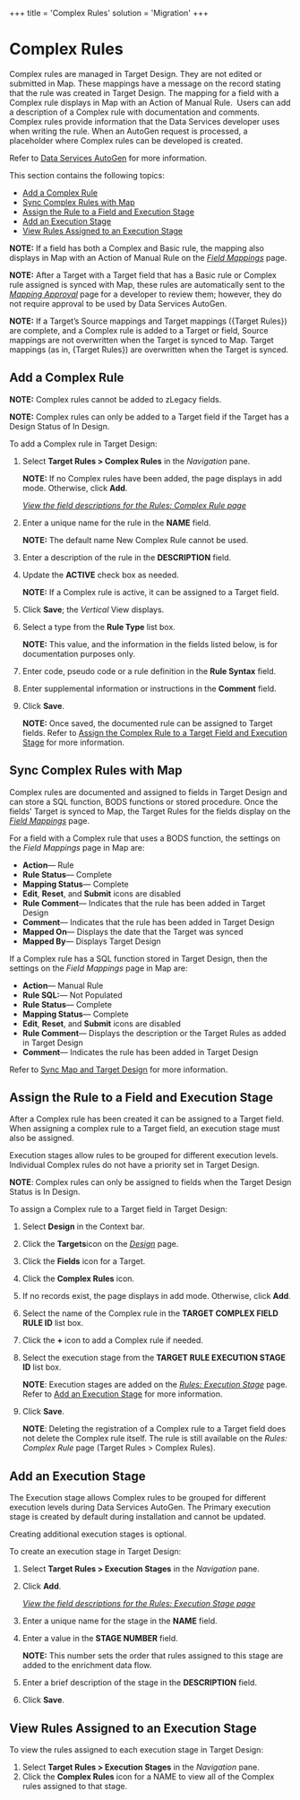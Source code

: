 +++
title = 'Complex Rules'
solution = 'Migration'
+++

# Complex Rules

Complex rules are managed in Target Design. They are not edited or
submitted in Map. These mappings have a message on the record stating
that the rule was created in Target Design. The mapping for a field with
a Complex rule displays in Map with an Action of Manual Rule.  Users can
add a description of a Complex rule with documentation and comments.
Complex rules provide information that the Data Services developer uses
when writing the rule. When an AutoGen request is processed, a
placeholder where Complex rules can be developed is created.

Refer to [Data Services
AutoGen](../../Data_Services_AutoGen/Data_Services_Automation) for
more information.

This section contains the following topics:

  - [Add a Complex Rule](#Add_a_Complex_Rule)
  - [Sync Complex Rules with Map](#Sync_Complex_Rules_with_Map)
  - [Assign the Rule to a Field and Execution
    Stage](#Assign_the_Rule_to_a_Field)
  - [Add an Execution Stage](#Add_an_Execution_Stage)
  - [View Rules Assigned to an Execution
    Stage](#View_Rules_Assigned_to_an_Exec)

<span style="font-weight: bold;">NOTE:</span> If a field has both a
Complex and Basic rule, the mapping also displays in Map with an Action
of Manual Rule on the <span style="font-style: italic;">[Field
Mappings](../../Map/Page_Desc/Field_Mappings_H)</span> page.

<span style="font-weight: bold;">NOTE:</span> After a Target with a
Target field that has a Basic rule or Complex rule assigned is synced
with Map, these rules are automatically sent to the
<span style="font-style: italic;">[Mapping
Approval](../../Map/Page_Desc/Mapping_Approval_H)</span> page for a
developer to review them; however, they do not require approval to be
used by Data Services AutoGen.

<span style="font-weight: bold;">NOTE:</span> If a Target’s Source
mappings and Target mappings ({Target Rules}) are complete, and a
Complex rule is added to a Target or field, Source mappings are not
overwritten when the Target is synced to Map. Target mappings (as in,
{Target Rules}) are overwritten when the Target is synced.

## <span id="Add_a_Complex_Rule"></span>Add a Complex Rule

<span style="font-weight: bold;">NOTE:</span> Complex rules cannot be
added to zLegacy fields.

**NOTE:** Complex rules can only be added to a Target field if the
Target has a Design Status of In Design.

To add a Complex rule in Target Design:

1.  Select **Target Rules \> Complex Rules** in the *Navigation* pane.
    
    <span style="font-weight: bold;">NOTE:</span> If no Complex rules
    have been added, the page displays in add mode. Otherwise, click
    **Add**.
    
    *[View the field descriptions for the Rules: Complex Rule
    page](../Page_Desc/Rules_Complex_Rule_H)*

2.  Enter a unique name for the rule in the **NAME** field.
    
    <span style="font-weight: bold;">NOTE:</span> The default name New
    Complex Rule cannot be used.

3.  Enter a description of the rule in the **DESCRIPTION** field.

4.  Update the <span style="font-weight: bold;">ACTIVE</span> check box
    as needed.
    
    <span style="font-weight: bold;">NOTE:</span> If a Complex rule is
    active, it can be assigned to a Target field.

5.  Click **Save**; the *Vertical* View displays.

6.  Select a type from the **Rule Type** list box.
    
    <span style="font-weight: bold;">NOTE:</span> This value, and the
    information in the fields listed below, is for documentation
    purposes only.

7.  Enter code, pseudo code or a rule definition in the **Rule Syntax**
    field.

8.  Enter supplemental information or instructions in the **Comment**
    field.

9.  Click **Save**.
    
    <span style="font-weight: bold;">NOTE:</span> Once saved, the
    documented rule can be assigned to Target fields. Refer to [Assign
    the Complex Rule to a Target Field and Execution
    Stage](#Assign_the_Rule_to_a_Field) for more information.

<span id="Sync_Complex_Rules_with_Map"></span>

## Sync Complex Rules with Map

Complex rules are documented and assigned to fields in Target Design and
can store a SQL function, BODS functions or stored procedure. Once the
fields' Target is synced to Map, the Target Rules for the fields display
on the
<span style="font-style: italic;">[<span style="font-style: italic;">Field
Mappings</span>](../../Map/Page_Desc/Field_Mappings_H)</span> page.

For a field with a Complex rule that uses a BODS function, the settings
on the<span style="font-style: italic;"> Field Mappings</span> page in
Map are:

  - <span style="font-weight: bold;">Action</span>— Rule
  - <span style="font-weight: bold;">Rule Status</span>— Complete
  - <span style="font-weight: bold;">Mapping Status</span>— Complete
  - <span style="font-weight: bold;">Edit</span>,
    <span style="font-weight: bold;">Reset</span>, and
    <span style="font-weight: bold;">Submit</span> icons are disabled
  - <span style="font-weight: bold;">Rule Comment</span>— Indicates that
    the rule has been added in Target Design
  - <span style="font-weight: bold;">Comment</span>— Indicates that the
    rule has been added in Target Design
  - <span style="font-weight: bold;">Mapped On</span>— Displays the date
    that the Target was synced
  - <span style="font-weight: bold;">Mapped By</span>— Displays Target
    Design

If a Complex rule has a SQL function stored in Target Design, then the
settings on the <span style="font-style: italic;">Field Mappings</span>
page in Map are:

  - <span style="font-weight: bold;">Action</span>— Manual Rule
  - <span style="font-weight: bold;">Rule SQL:</span>— Not Populated
  - <span style="font-weight: bold;">Rule Status</span>— Complete
  - <span style="font-weight: bold;">Mapping Status</span>— Complete
  - <span style="font-weight: bold;">Edit</span>,
    <span style="font-weight: bold;">Reset</span>, and
    <span style="font-weight: bold;">Submit</span> icons are disabled
  - <span style="font-weight: bold;">Rule Comment</span>— Displays the
    description or the Target Rules as added in Target Design
  - <span style="font-weight: bold;">Comment</span>— Indicates the rule
    has been added in Target Design  

Refer to [Sync Map and Target Design](Sync_Map_and_Target_Design_TD)
for more
information.

## <span id="Assign_the_Rule_to_a_Field"></span>Assign the Rule to a Field and Execution Stage

After a Complex rule has been created it can be assigned to a Target
field. When assigning a complex rule to a Target field, an execution
stage must also be assigned.

Execution stages allow rules to be grouped for different execution
levels. Individual Complex rules do not have a priority set in Target
Design.

**NOTE**: Complex rules can only be assigned to fields when the Target
Design Status is In Design.

To assign a Complex rule to a Target field in Target Design:

1.  Select **Design** in the Context bar.

2.  Click the **Targets**icon on the *[Design](../Page_Desc/Design)*
    page.

3.  Click the **Fields** icon for a Target.

4.  Click the **Complex Rules** icon.

5.  If no records exist, the page displays in add mode. Otherwise, click
    **Add**.

6.  Select the name of the Complex rule in the **TARGET COMPLEX FIELD
    RULE ID** list box.

7.  Click the **+** icon to add a Complex rule if needed.

8.  Select the execution stage from the **TARGET RULE EXECUTION STAGE
    ID** list box.
    
    **NOTE**: Execution stages are added on the *[Rules: Execution
    Stage](../Page_Desc/Rules_Execution_Stage_Complex_Rule)* page.
    Refer to [Add an Execution Stage](#Add_an_Execution_Stage) for more
    information.

9.  Click **Save**.
    
    **NOTE**: Deleting the registration of a Complex rule to a Target
    field does not delete the Complex rule itself. The rule is still
    available on the <span style="font-style: italic;">Rules: Complex
    Rule</span> page (Target Rules \> Complex Rules).

<span id="Add_an_Execution_Stage"></span>

## Add an Execution Stage

The Execution stage allows Complex rules to be grouped for different
execution levels during Data Services AutoGen. The Primary execution
stage is created by default during installation and cannot be updated.

Creating additional execution stages is optional.

To create an execution stage in Target Design:

1.  Select **Target Rules \> Execution Stages** in the *Navigation*
    pane.

2.  Click **Add**.
    
    *[View the field descriptions for the Rules: Execution Stage
    page](../Page_Desc/Rules_Execution_Stage_H)*

3.  Enter a unique name for the stage in the **NAME** field.

4.  Enter a value in the **STAGE NUMBER** field.
    
    **NOTE:** This number sets the order that rules assigned to this
    stage are added to the enrichment data flow. 

5.  Enter a brief description of the stage in the **DESCRIPTION** field.

6.  Click
**Save**.

## <span id="View_Rules_Assigned_to_an_Exec"></span>View Rules Assigned to an Execution Stage

To view the rules assigned to each execution stage in Target Design:

1.  Select **Target Rules \> Execution Stages** in the *Navigation*
    pane.
2.  Click the **Complex Rules** icon for a NAME to view all of the
    Complex rules assigned to that stage.
